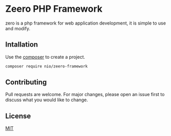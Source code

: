 # Zeero PHP Framework

zero is a php framework for web application development, it is simple to use and modify.

## Intallation

Use the [composer](https://getcomposer.org/) to create a project.

```bash
composer require nio/zeero-framework
```

## Contributing

Pull requests are welcome. For major changes, please open an issue first
to discuss what you would like to change.

## License

[MIT](https://choosealicense.com/licenses/mit/)
